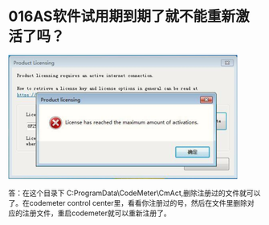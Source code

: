 # 016AS软件试用期到期了就不能重新激活了吗？
![Img](../B01_技术_AutomationStudio/FILES/016AS软件试用期到期了就不能重新激活了吗？.md/img-20220530144724.png)

答：在这个目录下
C:ProgramData\CodeMeter\CmAct,删除注册过的文件就可以了。在codemeter control center里，看看你注册过的号，然后在文件里删除对
应的注册文件，重启codemeter就可以重新注册了。